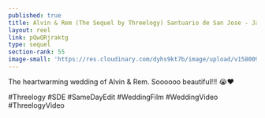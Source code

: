 ```yaml
---
published: true
title: Alvin & Rem (The Sequel by Threelogy) Santuario de San Jose - January 2020
layout: reel
link: pQwQRjraktg
type: sequel
section-rank: 55
image-small: 'https://res.cloudinary.com/dyhs9kt7b/image/upload/v1580096974/Rem_2a-03a.jpg'
---
```

The heartwarming wedding of Alvin & Rem. Soooooo beautiful!!! 😭❤

#Threelogy #SDE #SameDayEdit #WeddingFilm #WeddingVideo #ThreelogyVideo
